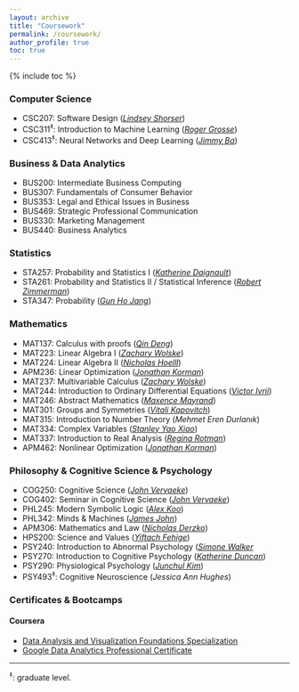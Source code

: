 ```yaml
---
layout: archive
title: "Coursework"
permalink: /coursework/
author_profile: true
toc: true
---
```



<style>
    ul {
      margin-bottom: 0;
    }
</style>

{% include toc %}


### Computer Science

- CSC207: Software Design ([*Lindsey Shorser*](http://www.math.toronto.edu/cms/people/faculty/shorser-lindsey/))
- CSC311<sup>‡</sup>: Introduction to Machine Learning   ([*Roger Grosse*](https://www.cs.toronto.edu/~rgrosse/))
- CSC413<sup>‡</sup>: Neural Networks and Deep Learning ([*Jimmy Ba*](https://jimmylba.github.io/))

### Business & Data Analytics
- BUS200: Intermediate Business Computing
- BUS307: Fundamentals of Consumer Behavior
- BUS353: Legal and Ethical Issues in Business
- BUS469: Strategic Professional Communication
- BUS330: Marketing Management
- BUS440: Business Analytics

### Statistics

- STA257: Probability and Statistics I ([*Katherine Daignault*](https://www.statistics.utoronto.ca/people/directories/all-faculty/katherine-daignault))
- STA261: Probability and Statistics II / Statistical Inference ([*Robert Zimmerman*](https://www.statistics.utoronto.ca/people/directories/graduate-students/robert-zimmerman))
- STA347: Probability ([*Gun Ho Jang*](http://www.utstat.toronto.edu/~gunho/home.php))
  
### Mathematics

- MAT137: Calculus with proofs ([*Qin Deng*](http://www.math.toronto.edu/dengqin/))
- MAT223: Linear Algebra I ([*Zachary Wolske*](https://www.math.toronto.edu/cms/people/faculty/wolske-zackary/))
- MAT224: Linear Algebra II ([*Nicholas Hoelll*](http://www.math.toronto.edu/nhoell/))
- APM236: Linear Optimization ([*Jonathan Korman*](https://www.math.toronto.edu/jkorman/))
- MAT237: Multivariable Calculus ([*Zachary Wolske*](https://www.math.toronto.edu/cms/people/faculty/wolske-zackary/))
- MAT244: Introduction to Ordinary Differential Equations ([*Victor Ivrii*](https://www.math.toronto.edu/cms/people/faculty/ivrii-victor/))
- MAT246: Abstract Mathematics ([*Maxence Mayrand*](https://www.math.toronto.edu/mayrand/index.html))
- MAT301: Groups and Symmetries ([*Vitali Kapovitch*](http://www.math.toronto.edu/vtk/))
- MAT315: Introduction to Number Theory (*Mehmet Eren Durlanık*)
- MAT334: Complex Variables ([*Stanley Yao Xiao*](http://www.math.toronto.edu/syxiao/))
- MAT337: Introduction to Real Analysis ([*Regina Rotman*](http://www.math.toronto.edu/rina/))
- APM462: Nonlinear Optimization ([*Jonathan Korman*](https://www.math.toronto.edu/jkorman/))


### Philosophy & Cognitive Science & Psychology

- COG250: Cognitive Science ([*John Vervaeke*](https://www.psych.utoronto.ca/people/directories/all-faculty/john-vervaeke))
- COG402: Seminar in Cognitive Science ([*John Vervaeke*](https://www.psych.utoronto.ca/people/directories/all-faculty/john-vervaeke))
- PHL245: Modern Symbolic Logic ([*Alex Koo*](https://philosophy.utoronto.ca/directory/alex-koo/))
- PHL342: Minds & Machines ([*James John*](https://philosophy.utoronto.ca/directory/james-john/))
- APM306: Mathematics and Law ([*Nicholas Derzko*](https://www.math.toronto.edu/cms/people/faculty/derzko-nicholas/))
- HPS200: Science and Values ([*Yiftach Fehige*](https://hps.utoronto.ca/staff/yiftach-fehige/))
- PSY240: Introduction to Abnormal Psychology ([*Simone Walker*](https://www.utm.utoronto.ca/psychology/people/simone-walker)
- PSY270: Introduction to Cognitive Psychology ([*Katherine Duncan*](https://www.psych.utoronto.ca/people/directories/all-faculty/katherine-duncan))
- PSY290: Physiological Psychology ([*Junchul Kim*](https://www.psych.utoronto.ca/people/directories/all-faculty/junchul-kim))
- PSY493<sup>‡</sup>: Cognitive Neuroscience (*Jessica Ann Hughes*)

### Certificates & Bootcamps
#### Coursera
- [Data Analysis and Visualization Foundations Specialization](https://www.coursera.org/specializations/data-analysis-visualization-foundations)
- [Google Data Analytics Professional Certificate](https://grow.google/certificates/data-analytics/?utm_source=gDigital&utm_medium=paidha&utm_campaign=can-sem-bk-data-exa-glp-br&utm_content=keyword&gclid=CjwKCAjw0N6hBhAUEiwAXab-Tf-cv-FLXApbABXTR7rn2CGRd_YTEYwO_PIAc2N3uJmcho9WDp6xIhoCh6gQAvD_BwE#?modal_active=none)
---

<sup>‡</sup>: graduate level.
